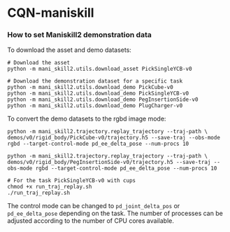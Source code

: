 # CQN-maniskill

### How to set Maniskill2 demonstration data

To download the asset and demo datasets:
    
    # Download the asset
    python -m mani_skill2.utils.download_asset PickSingleYCB-v0

    # Download the demonstration dataset for a specific task
    python -m mani_skill2.utils.download_demo PickCube-v0
    python -m mani_skill2.utils.download_demo PickSingleYCB-v0
    python -m mani_skill2.utils.download_demo PegInsertionSide-v0
    python -m mani_skill2.utils.download_demo PlugCharger-v0

To convert the demo datasets to the rgbd image mode:

    python -m mani_skill2.trajectory.replay_trajectory --traj-path \
    demos/v0/rigid_body/PickCube-v0/trajectory.h5 --save-traj --obs-mode rgbd --target-control-mode pd_ee_delta_pose --num-procs 10

    python -m mani_skill2.trajectory.replay_trajectory --traj-path \
    demos/v0/rigid_body/PegInsertionSide-v0/trajectory.h5 --save-traj --obs-mode rgbd --target-control-mode pd_ee_delta_pose --num-procs 10

    # For the task PickSingleYCB-v0 with cups
    chmod +x run_traj_replay.sh
    ./run_traj_replay.sh

The control mode can be changed to `pd_joint_delta_pos` or `pd_ee_delta_pose` depending on the task. The number of processes can be adjusted according to the number of CPU cores available.
